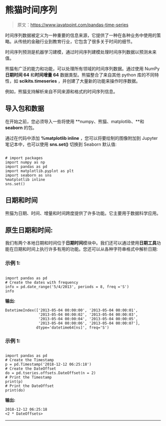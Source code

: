 # 熊猫时间序列

> 原文：<https://www.javatpoint.com/pandas-time-series>

时间序列数据被定义为一种重要的信息来源，它提供了一种在各种业务中使用的策略。从传统的金融行业到教育行业，它包含了很多关于时间的细节。

时间序列预测是机器学习建模，通过时间序列建模处理时间序列数据以预测未来值。

熊猫有广泛的能力和功能，可以处理所有领域的时间序列数据。通过使用 NumPy **日期时间 64** 和**时间增量 64** 数据类型。熊猫整合了来自其他 python 库的不同特性，如 **scikits.timeseries** ，并创建了大量新的功能来操作时序数据。

例如，熊猫支持解析来自不同来源和格式的时间序列信息。

## 导入包和数据

在开始之前，您必须导入一些将使用 **numpy、熊猫、matplotlib、**和 **seaborn** 的包。

通过在代码中添加 **%matplotlib inline** ，您可以将要绘制的图像附加到 Jupyter 笔记本中，也可以使用 **sns.set()** 切换到 Seaborn 默认值:

```

# import packages
import numpy as np
import pandas as pd
import matplotlib.pyplot as plt
import seaborn as sns
%matplotlib inline
sns.set()

```

## 日期和时间

熊猫为日期、时间、增量和时间跨度提供了许多功能。它主要用于数据科学应用。

## 原生日期和时间:

我们有两个本地日期和时间位于**日期时间**模块中。我们还可以通过使用**日期工具**功能在日期和时间上执行许多有用的功能。您还可以从各种字符串格式中解析日期:

### 示例 1:

```

import pandas as pd   
# Create the dates with frequency   
info = pd.date_range('5/4/2013', periods = 8, freq ='S')   
info

```

**输出:**

```
DatetimeIndex(['2013-05-04 00:00:00', '2013-05-04 00:00:01',
               '2013-05-04 00:00:02', '2013-05-04 00:00:03',
               '2013-05-04 00:00:04', '2013-05-04 00:00:05',
               '2013-05-04 00:00:06', '2013-05-04 00:00:07'],
              dtype='datetime64[ns]', freq='S')

```

### 示例 1:

```

import pandas as pd 
# Create the Timestamp 
p = pd.Timestamp('2018-12-12 06:25:18') 
# Create the DateOffset 
do = pd.tseries.offsets.DateOffset(n = 2) 
# Print the Timestamp 
print(p) 
# Print the DateOffset 
print(do)

```

**输出:**

```
2018-12-12 06:25:18
<2 * DateOffsets>

```

* * *